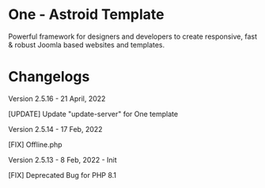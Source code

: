 # One - Astroid Template
Powerful framework for designers and developers to create responsive, fast &amp; robust Joomla based websites and templates.

# Changelogs

Version 2.5.16 - 21 April, 2022

  [UPDATE] Update "update-server" for One template

Version 2.5.14 - 17 Feb, 2022

  [FIX] Offline.php


Version 2.5.13 - 8 Feb, 2022 - Init

  [FIX] Deprecated Bug for PHP 8.1
